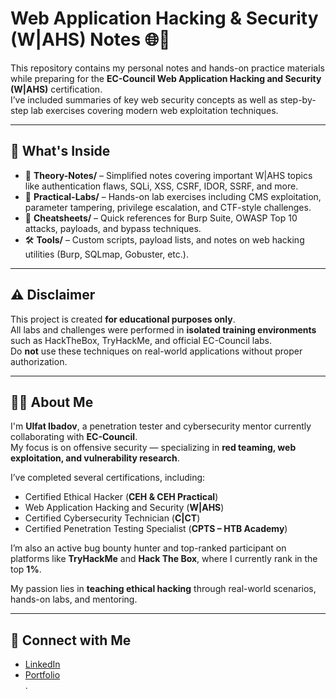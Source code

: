 # Web Application Hacking & Security (W|AHS) Notes 🌐🔐

This repository contains my personal notes and hands-on practice materials while preparing for the **EC-Council Web Application Hacking and Security (W|AHS)** certification.  
I’ve included summaries of key web security concepts as well as step-by-step lab exercises covering modern web exploitation techniques.

---

## 📂 What's Inside
- 📘 **Theory-Notes/** – Simplified notes covering important W|AHS topics like authentication flaws, SQLi, XSS, CSRF, IDOR, SSRF, and more.  
- 🧪 **Practical-Labs/** – Hands-on lab exercises including CMS exploitation, parameter tampering, privilege escalation, and CTF-style challenges.  
- 🧾 **Cheatsheets/** – Quick references for Burp Suite, OWASP Top 10 attacks, payloads, and bypass techniques.  
- 🛠️ **Tools/** – Custom scripts, payload lists, and notes on web hacking utilities (Burp, SQLmap, Gobuster, etc.).  

---

## ⚠️ Disclaimer
This project is created **for educational purposes only**.  
All labs and challenges were performed in **isolated training environments** such as HackTheBox, TryHackMe, and official EC-Council labs.  
Do **not** use these techniques on real-world applications without proper authorization.  

---

## 👨‍💻 About Me
I'm **Ulfat Ibadov**, a penetration tester and cybersecurity mentor currently collaborating with **EC-Council**.  
My focus is on offensive security — specializing in **red teaming, web exploitation, and vulnerability research**.  

I’ve completed several certifications, including:  
- Certified Ethical Hacker (**CEH & CEH Practical**)  
- Web Application Hacking and Security (**W|AHS**)  
- Certified Cybersecurity Technician (**C|CT**)  
- Certified Penetration Testing Specialist (**CPTS – HTB Academy**)  

I’m also an active bug bounty hunter and top-ranked participant on platforms like **TryHackMe** and **Hack The Box**, where I currently rank in the top **1%**.  

My passion lies in **teaching ethical hacking** through real-world scenarios, hands-on labs, and mentoring.  

---

## 📎 Connect with Me 
- [LinkedIn](https://www.linkedin.com/in/ibadovulfat/)
- [Portfolio](https://about.surf)  
.
